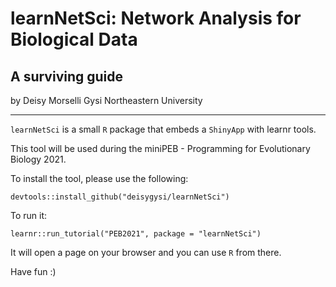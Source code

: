 # learnNetSci: Network Analysis for Biological Data
## A surviving guide
by Deisy Morselli Gysi
Northeastern University 

-----

`learnNetSci` is a small `R` package that embeds a `ShinyApp` with learnr tools. 

This tool will be used during the miniPEB - Programming for Evolutionary Biology 2021. 

To install the tool, please use the following:

`devtools::install_github("deisygysi/learnNetSci")`

To run it: 

`learnr::run_tutorial("PEB2021", package = "learnNetSci")`

It will open a page on your browser and you can use `R` from there. 

Have fun :)
